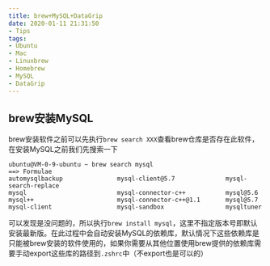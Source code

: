 ```yaml
---
title: brew+MySQL+DataGrip
date: 2020-01-11 21:31:50
- Tips
tags:
- Ubuntu
- Mac
- Linuxbrew
- Homebrew
- MySQL
- DataGrip
---
```



## brew安装MySQL

brew安装软件之前可以先执行`brew search XXX`查看brew仓库是否存在此软件，在安装MySQL之前我们先搜索一下

```shell
ubuntu@VM-0-9-ubuntu ~ brew search mysql
==> Formulae
automysqlbackup               mysql-client@5.7              mysql-search-replace
mysql                         mysql-connector-c++           mysql@5.6
mysql++                       mysql-connector-c++@1.1       mysql@5.7
mysql-client                  mysql-sandbox                 mysqltuner
```

可以发现是没问题的，所以执行`brew install mysql`，这里不指定版本号即默认安装最新版。在此过程中会自动安装MySQL的依赖库，默认情况下这些依赖库是只能被brew安装的软件使用的，如果你需要从其他位置使用brew提供的依赖库需要手动export这些库的路径到`.zshrc`中（不export也是可以的）






